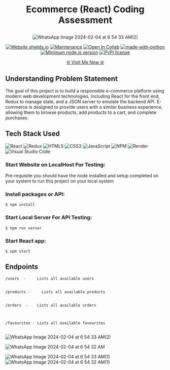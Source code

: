 
  <h1><p align="center"><b><b>Ecommerce (React) Coding Assessment</b></b>
</p></h1>

<div align="center">


![WhatsApp Image 2024-02-04 at 6 54 33 AM(2)](https://github.com/ayush645/tanX.fi/assets/80757890/4c2b1533-ffe5-4d41-a63b-ae5c781e0d6a)

  <a href="">![Website shields.io](https://img.shields.io/website-up-down-green-red/http/shields.io.svg)</a>
  <a href="">![Maintenance](https://img.shields.io/badge/Maintained%3F-yes-green.svg)</a>
  <a href="">![Open In Collab](https://colab.research.google.com/assets/colab-badge.svg)</a>
  <a href="">[![made-with-python](https://img.shields.io/badge/Made%20with-Python-1f425f.svg)](https://www.python.org/)</a>
  <a href="">[![Minimum node.js version](https://badgen.net/npm/node/express)](https://npmjs.com/package/express)</a>
  <a href="">[![PyPI license](https://img.shields.io/pypi/l/ansicolortags.svg)](https://pypi.python.org/pypi/ansicolortags/)</a>
</div>

<p align="Center"><a href="https://loan-eligibility.onrender.com/" > 🌐 Visit Me Now 🌐</a></p>


## Understanding Problem Statement


The goal of this project is to build a responsible e-commerce platform using modern web development technologies, including React for the front end, Redux to manage state, and a JSON server to emulate the backend API. E-commerce is designed to provide users with a similar business experience, allowing them to browse products, add products to a cart, and complete purchases.



## Tech Stack Used

![React](https://img.shields.io/badge/react-%2320232a.svg?style=for-the-badge&logo=react&logoColor=%2361DAFB)
![Redux](https://img.shields.io/badge/redux-%23593d88.svg?style=for-the-badge&logo=redux&logoColor=white)
![HTML5](https://img.shields.io/badge/html5-%23E34F26.svg?style=for-the-badge&logo=html5&logoColor=white)
![CSS3](https://img.shields.io/badge/css3-%231572B6.svg?style=for-the-badge&logo=css3&logoColor=white)
![JavaScript](https://img.shields.io/badge/javascript-%23323330.svg?style=for-the-badge&logo=javascript&logoColor=%23F7DF1E)
![NPM](https://img.shields.io/badge/NPM-%23CB3837.svg?style=for-the-badge&logo=npm&logoColor=white)
![Render](https://img.shields.io/badge/Render-%46E3B7.svg?style=for-the-badge&logo=render&logoColor=white)
![Visual Studio Code](https://img.shields.io/badge/Visual%20Studio%20Code-0078d7.svg?style=for-the-badge&logo=visual-studio-code&logoColor=white)



### Start Website on LocalHost For Testing:

Pre-requisite you should have the node installed and setup completed on your system to run this project on your local system 


### Install packages or API:

```
$ npm install
```

### Start Local Server For API Testing:

```
$ npm run server
```

### Start React app:

```
$ npm start
```

## Endpoints

```
/users	-     Lists all available users


/products - 	Lists all available products


/orders	 -    Lists all available orders



/favourites - Lists all available favourites


```


![WhatsApp Image 2024-02-04 at 6 54 33 AM(2)](https://github.com/ayush645/tanX.fi/assets/80757890/a5193023-fa08-4bc0-86ec-07d2dcdce2ad)

![WhatsApp Image 2024-02-04 at 6 54 32 AM](https://github.com/ayush645/tanX.fi/assets/80757890/286e235b-832c-4933-bf78-4b98fc822782)

![WhatsApp Image 2024-02-04 at 6 54 33 AM(1)](https://github.com/ayush645/tanX.fi/assets/80757890/4e52a0ae-cafc-4462-8c1a-93e7923c5960)
![WhatsApp Image 2024-02-04 at 6 54 32 AM(1)](https://github.com/ayush645/tanX.fi/assets/80757890/fc4b0215-bb24-4967-8257-2c84f73fa53c)

